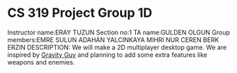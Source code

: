 # CS 319 Project Group 1D
Instructor name:ERAY TUZUN
Section no:1
TA name:GULDEN OLGUN
Group members:EMRE SULUN
              ADAHAN YALCINKAYA
              MIHRI NUR CEREN
              BERK ERZIN
DESCRIPTION:
We will make a 2D multiplayer desktop game. We are inspired by [Gravity Guy](https://www.youtube.com/watch?v=iVTqXnJAotQ) and planning to add some extra features like weapons and enemies.
